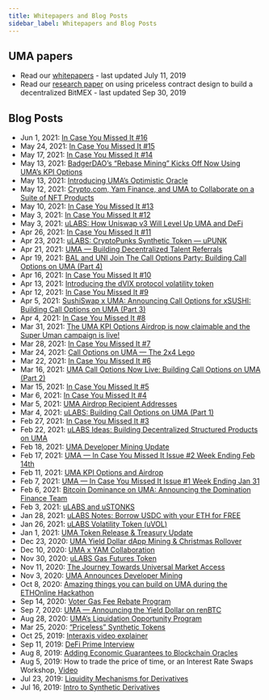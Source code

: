 ```yaml
---
title: Whitepapers and Blog Posts
sidebar_label: Whitepapers and Blog Posts
---
```


## UMA papers

- Read our [whitepapers](https://github.com/UMAprotocol/whitepaper) - last updated July 11, 2019
- Read our [research paper](https://twitter.com/UMAprotocol/status/1179045704918011906) on using priceless contract design to build a decentralized BitMEX - last updated Sep 30, 2019

## Blog Posts

- Jun 1, 2021: [In Case You Missed It #16](https://medium.com/uma-project/icymi-16-757a4ae858b9)
- May 24, 2021: [In Case You Missed It #15](https://medium.com/uma-project/icymi-15-f7772afb7e5d)
- May 17, 2021: [In Case You Missed It #14](https://medium.com/uma-project/icymi-14-552dbbee6566)
- May 13, 2021: [BadgerDAO’s “Rebase Mining” Kicks Off Now Using UMA’s KPI Options](https://medium.com/uma-project/badgerdaos-rebase-mining-kicks-off-now-using-uma-s-kpi-options-cd75f71dc1fa)
- May 13, 2021: [Introducing UMA’s Optimistic Oracle](https://medium.com/uma-project/introducing-umas-optimistic-oracle-d92ce5d1a4bc)
- May 12, 2021: [Crypto.com, Yam Finance, and UMA to Collaborate on a Suite of NFT Products](https://medium.com/uma-project/crypto-com-yam-finance-and-uma-to-collaborate-on-a-suite-of-nft-products-b58a77526a81)
- May 10, 2021: [In Case You Missed It #13](https://medium.com/uma-project/icymi-13-282216414174)
- May 3, 2021: [In Case You Missed It #12](https://medium.com/uma-project/icymi-12-6f3ff0a3deae)
- May 3, 2021: [uLABS: How Uniswap v3 Will Level Up UMA and DeFi](https://medium.com/uma-project/ulabs-how-uniswap-v3-will-level-up-uma-and-defi-f8683316460f)
- Apr 26, 2021: [In Case You Missed It #11](https://medium.com/uma-project/icymi-11-9af3b2b2f7ee)
- Apr 23, 2021: [uLABS: CryptoPunks Synthetic Token — uPUNK](https://medium.com/uma-project/ulabs-cryptopunks-synthetic-token-upunk-25d9d97600c3)
- Apr 21, 2021: [UMA — Building Decentralized Talent Referrals](https://medium.com/uma-project/talent-referral-options-program-170bc347542a)
- Apr 19, 2021: [BAL and UNI Join The Call Options Party: Building Call Options on UMA (Part 4)](https://medium.com/uma-project/bal-and-uni-join-the-call-options-party-eed7965df9d1)
- Apr 16, 2021: [In Case You Missed It #10](https://medium.com/uma-project/icymi-10-d1c6bcd84b0)
- Apr 13, 2021: [Introducing the dVIX protocol volatility token](https://medium.com/uma-project/introducing-the-dvix-protocol-volatility-tokens-90c164ffc4a5)
- Apr 12, 2021: [In Case You Missed It #9](https://medium.com/uma-project/icymi-9-96550a8c9fdf)
- Apr 5, 2021: [SushiSwap x UMA: Announcing Call Options for xSUSHI: Building Call Options on UMA (Part 3)](https://medium.com/uma-project/sushiswap-x-uma-announcing-call-options-for-xsushi-4770b89f68dd)
- Apr 4, 2021: [In Case You Missed It #8](https://medium.com/uma-project/icymi-8-38f2d3560239)
- Mar 31, 2021: [The UMA KPI Options Airdrop is now claimable and the Super Uman campaign is live!](https://medium.com/uma-project/the-uma-kpi-options-airdrop-is-now-claimable-and-the-super-uman-campaign-is-live-7e9baa5c1669)
- Mar 28, 2021: [In Case You Missed It #7](https://medium.com/uma-project/icymi-7-f2a0da92cd4f)
- Mar 24, 2021: [Call Options on UMA — The 2x4 Lego](https://medium.com/uma-project/call-options-on-uma-the-2x4-lego-3b63e0d489f3)
- Mar 22, 2021: [In Case You Missed It #6](https://medium.com/uma-project/in-case-you-missed-it-6-42c0385e396)
- Mar 16, 2021: [UMA Call Options Now Live: Building Call Options on UMA (Part 2)](https://medium.com/uma-project/uma-call-options-now-live-da8dcf080319)
- Mar 15, 2021: [In Case You Missed It #5](https://medium.com/uma-project/in-case-you-missed-it-5-6fa2222d9d06)
- Mar 6, 2021: [In Case You Missed It #4](https://medium.com/uma-project/icymi-4-daff230fb544)
- Mar 5, 2021: [UMA Airdrop Recipient Addresses](https://medium.com/uma-project/uma-airdrop-recipient-addresses-a9ba41dfadc2)
- Mar 4, 2021: [uLABS: Building Call Options on UMA (Part 1)](https://medium.com/uma-project/ulabs-building-call-options-on-uma-part-1-efd3188714c5)
- Feb 27, 2021: [In Case You Missed It #3](https://medium.com/uma-project/in-case-you-missed-it-3-42a530ac131f)
- Feb 22, 2021: [uLABS Ideas: Building Decentralized Structured Products on UMA](https://medium.com/uma-project/ulabs-ideas-building-decentralized-structured-products-on-uma-973074098021)
- Feb 18, 2021: [UMA Developer Mining Update](https://medium.com/uma-project/uma-developer-mining-update-3c635d502fe1)
- Feb 17, 2021: [UMA — In Case You Missed It Issue #2 Week Ending Feb 14th](https://medium.com/uma-project/uma-in-case-you-missed-it-issue-2-week-ending-feb-14th-2ba1ca965030)
- Feb 11, 2021: [UMA KPI Options and Airdrop](https://medium.com/uma-project/uma-kpi-options-and-airdrop-bae86be16ce4)
- Feb 7, 2021: [UMA — In Case You Missed It Issue #1 Week Ending Jan 31](https://medium.com/uma-project/in-case-you-missed-it-c04d62187063)
- Feb 6, 2021: [Bitcoin Dominance on UMA: Announcing the Domination Finance Team](https://medium.com/uma-project/bitcoin-dominance-on-uma-announcing-the-domination-finance-team-e2d8501a1f82)
- Feb 3, 2021: [uLABS and uSTONKS](https://medium.com/uma-project/ulabs-and-ustonks-7a6ba1ed8eb3)
- Jan 28, 2021: [uLABS Notes: Borrow USDC with your ETH for FREE](https://medium.com/uma-project/ulabs-notes-borrow-usdc-with-your-eth-for-free-ab687991728f)
- Jan 26, 2021: [uLABS Volatility Token (uVOL)](https://medium.com/uma-project/ulabs-volatility-token-uvol-58fe5173dc22)
- Jan 1, 2021: [UMA Token Release & Treasury Update](https://medium.com/uma-project/uma-token-release-treasury-update-b33867f534c9)
- Dec 23, 2020: [UMA Yield Dollar dApp Mining & Christmas Rollover](https://medium.com/uma-project/uma-yield-dollar-dapp-mining-christmas-rollover-e2c07396e7f)
- Dec 10, 2020: [UMA x YAM Collaboration](https://medium.com/uma-project/uma-x-yam-collaboration-d43b00cbaa41)
- Nov 30, 2020: [uLABS Gas Futures Token](https://medium.com/uma-project/ulabs-gas-futures-token-9f51682778dd)
- Nov 11, 2020: [The Journey Towards Universal Market Access](https://medium.com/uma-project/the-journey-towards-universal-market-access-94e627aff775)
- Nov 3, 2020: [UMA Announces Developer Mining](https://medium.com/uma-project/uma-announces-developer-mining-6f6fe15d5604)
- Oct 8, 2020: [Amazing things you can build on UMA during the ETHOnline Hackathon](https://medium.com/uma-project/amazing-things-you-can-build-on-uma-during-the-ethonline-hackathon-46688d1d23e6)
- Sep 14, 2020: [Voter Gas Fee Rebate Program](https://medium.com/uma-project/voter-gas-fee-rebate-program-f9cce3391cb5)
- Sep 7, 2020: [UMA — Announcing the Yield Dollar on renBTC](https://medium.com/uma-project/uma-announcing-the-yield-dollar-on-renbtc-440a1ed0c5d5)
- Aug 28, 2020: [UMA’s Liquidation Opportunity Program](https://medium.com/uma-project/umas-liquidation-opportunity-program-c1cad00d0396)
- Mar 25, 2020: [“Priceless” Synthetic Tokens](https://medium.com/uma-project/priceless-synthetic-tokens-f28e6452c18b)
- Oct 25, 2019: [Interaxis video explainer](https://www.youtube.com/watch?v=eiQckeh4szU)
- Sep 11, 2019: [DeFi Prime Interview](https://defiprime.com/uma)
- Aug 8, 2019: [Adding Economic Guarantees to Blockchain Oracles](https://medium.com/uma-project/umas-data-verification-mechanism-3c5342759eb8)
- Aug 5, 2019: How to trade the price of time, or an Interest Rate Swaps Workshop, [Video](https://youtu.be/TRITa2JJIyU)
- Jul 23, 2019: [Liquidity Mechanisms for Derivatives](https://medium.com/uma-project/liquidity-mechanisms-for-derivatives-5568cc688b57)
- Jul 16, 2019: [Intro to Synthetic Derivatives](https://medium.com/uma-project/intro-to-blockchain-based-synthetic-derivatives-d3a61f3e6e79)

